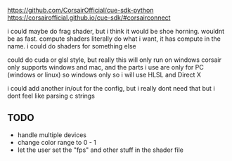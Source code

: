 https://github.com/CorsairOfficial/cue-sdk-python
https://corsairofficial.github.io/cue-sdk/#corsairconnect

i could maybe do frag shader, but i think it would be shoe horning. wouldnt be as fast.
compute shaders literally do what i want, it has compute in the name.
i could do shaders for something else

could do cuda or glsl style, but really this will only run on windows
corsair only supports windows and mac,
and the parts i use are only for PC (windows or linux)
so windows only
so i will use HLSL and Direct X

i could add another in/out for the config, but i really dont need that
but i dont feel like parsing c strings

## TODO
- handle multiple devices
- change color range to 0 - 1
- let the user set the "fps" and other stuff in the shader file
